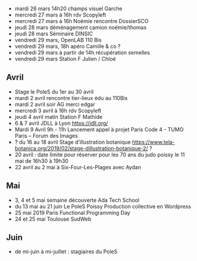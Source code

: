 - mardi 26 mars 14h20 champs visuel Garche
- mercredi 27 mars à 16h rdv Scopyleft
- mercredi 27 mars à 16h Noémie rencontre DossierSCO
- jeudi 28 mars déménagement camion noémie/thomas
- jeudi 28 mars Séminaire DINSIC
- vendredi 29 mars, OpenLAB 110 Bis
- vendredi 29 mars, 18h apéro Camille & co ?
- vendredi 29 mars à partir de 14h récupération semelles
- vendredi 29 mars Station F Julien / Chloé

## Avril

- Stage le PoleS du 1er au 30 avril
- mardi 2 avril rencontre tier-lieux édu au 110Bis
- mardi 2 avril soir AG merci edgar
- mercredi 3 avril à 16h rdv Scopyleft
- jeudi 4 avril matin Station F Mathide
- 6 & 7 avril JDLL à Lyon https://jdll.org/
- Mardi 9 Avril 9h - 11h Lancement appel à projet Paris Code 4 - TUMO Paris – Forum des Images
- ? du 16 au 18 avril Stage d’illustration botanique https://www.tela-botanica.org/2019/02/stage-dillustration-botanique-2/ ?
- 20 avril : date limite pour réserver pour les 70 ans du judo poissy le 11 mai de 16h30 à 19h30
- 22 avril au 2 mai à Six-Four-Les-Plages avec Aydan

## Mai

- 3, 4 et 5 mai semaine découverte Ada Tech School
- du 13 mai au 21 juin Le PoleS Poissy  Production collective en Wordpress
- 25 mai 2019 Paris Functional Programming Day
- 24 et 25 mai Toulouse SudWeb

## Juin

- de mi-juin à mi-juillet : stagiaires du PoleS
